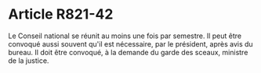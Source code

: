 # Article R821-42

Le Conseil national se réunit au moins une fois par semestre.   Il peut être convoqué aussi souvent qu'il est nécessaire, par le président, après avis du bureau.   Il doit être convoqué, à la demande du garde des sceaux, ministre de la justice.